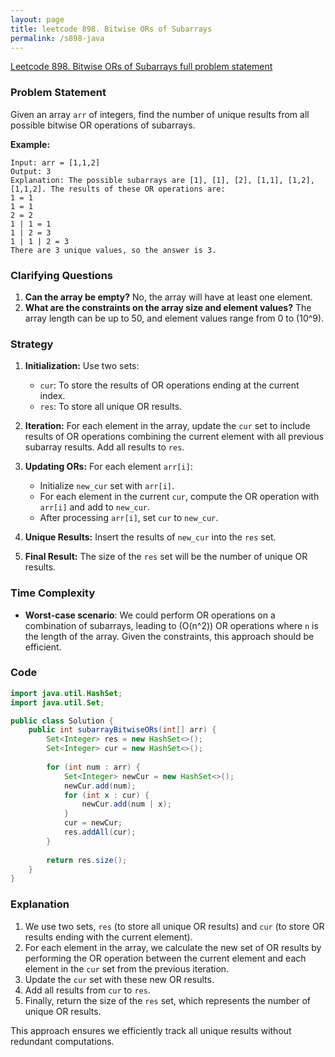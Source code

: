 ```yaml
---
layout: page
title: leetcode 898. Bitwise ORs of Subarrays
permalink: /s898-java
---
```

[Leetcode 898. Bitwise ORs of Subarrays full problem statement](https://algoadvance.github.io/algoadvance/l898)
### Problem Statement
Given an array `arr` of integers, find the number of unique results from all possible bitwise OR operations of subarrays.

**Example:**
```
Input: arr = [1,1,2]
Output: 3
Explanation: The possible subarrays are [1], [1], [2], [1,1], [1,2], [1,1,2]. The results of these OR operations are:
1 = 1
1 = 1
2 = 2
1 | 1 = 1
1 | 2 = 3
1 | 1 | 2 = 3
There are 3 unique values, so the answer is 3.
```

### Clarifying Questions
1. **Can the array be empty?** 
   No, the array will have at least one element.
2. **What are the constraints on the array size and element values?**
   The array length can be up to 50, and element values range from 0 to \(10^9\).

### Strategy
1. **Initialization:**
   Use two sets:
   - `cur`: To store the results of OR operations ending at the current index.
   - `res`: To store all unique OR results.

2. **Iteration:**
   For each element in the array, update the `cur` set to include results of OR operations combining the current element with all previous subarray results. Add all results to `res`.

3. **Updating ORs:**
   For each element `arr[i]`:
   - Initialize `new_cur` set with `arr[i]`.
   - For each element in the current `cur`, compute the OR operation with `arr[i]` and add to `new_cur`.
   - After processing `arr[i]`, set `cur` to `new_cur`.

4. **Unique Results:**
   Insert the results of `new_cur` into the `res` set.

5. **Final Result:**
   The size of the `res` set will be the number of unique OR results.

### Time Complexity
- **Worst-case scenario**: We could perform OR operations on a combination of subarrays, leading to \(O(n^2)\) OR operations where `n` is the length of the array. Given the constraints, this approach should be efficient.

### Code
```java
import java.util.HashSet;
import java.util.Set;

public class Solution {
    public int subarrayBitwiseORs(int[] arr) {
        Set<Integer> res = new HashSet<>();
        Set<Integer> cur = new HashSet<>();
        
        for (int num : arr) {
            Set<Integer> newCur = new HashSet<>();
            newCur.add(num);
            for (int x : cur) {
                newCur.add(num | x);
            }
            cur = newCur;
            res.addAll(cur);
        }
        
        return res.size();
    }
}
```

### Explanation
1. We use two sets, `res` (to store all unique OR results) and `cur` (to store OR results ending with the current element).
2. For each element in the array, we calculate the new set of OR results by performing the OR operation between the current element and each element in the `cur` set from the previous iteration.
3. Update the `cur` set with these new OR results.
4. Add all results from `cur` to `res`.
5. Finally, return the size of the `res` set, which represents the number of unique OR results.

This approach ensures we efficiently track all unique results without redundant computations.